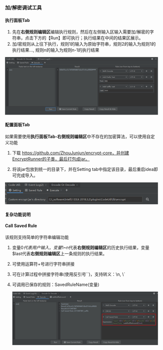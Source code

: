 ### 加/解密调试工具

#### 执行面板Tab

1.   先在**右侧规则编辑区**编辑执行规则，然后在左侧输入区输入需要加/解密的字符串，点击下方的【Run】即可执行；执行结果在中间的结果区展示。
2.   加/密规则从上往下执行，规则1的输入为原始字符串，规则2的输入为规则1的执行结果..., 规则n的输入为规则n-1的执行结果

![image-20230719153053695](https://raw.githubusercontent.com/ZhouJunjun/CodeUtilDoc/master/image/image-20230719153053695.png)



#### 配置面板Tab

如果需要使用**执行面板Tab-右侧规则编辑区**中不存在的加密算法，可以使用自定义功能

1.   下载 https://github.com/ZhouJunjun/encrypt-core，并创建EncryptRunner的子类，最后打包成jar。

2.   将该jar包放到统一的目录下，并在Setting tab中指定该目录，最后重启idea即可完成导入。

![image-20230719154042388](https://raw.githubusercontent.com/ZhouJunjun/CodeUtilDoc/main/image/image-20230719154042388.png)



#### 复杂功能说明

#### Call Saved Rule

该规则支持简单的字符串编辑功能

1.   变量$0代表用户输入，变量$1~n代表**右侧规则编辑区**的历史执行结果，变量$last代表**右侧规则编辑区**上一条规则的执行结果。

2.   可使用运算符+号进行字符串拼接

3.   可在计算过程中拼接字符串(使用反引号\`\`)，支持转义：\n, \\\`

4.   可调用已保存的规则：SavedRuleName(变量)

     ![image-20230719160105438](https://raw.githubusercontent.com/ZhouJunjun/CodeUtilDoc/main/image/image-20230719160105438.png)